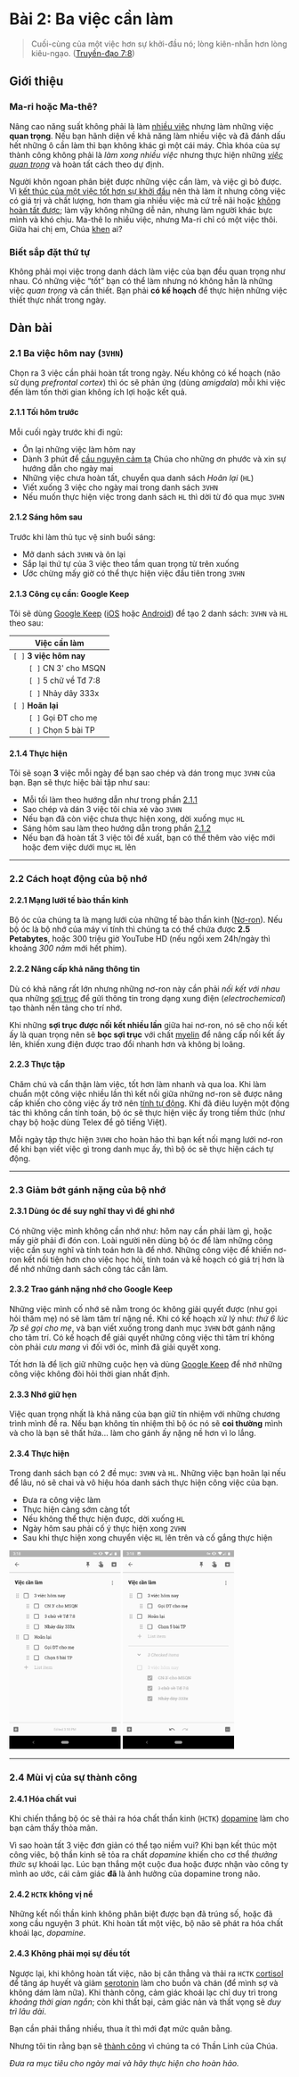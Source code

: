 # Bài 2: Ba việc cần làm

> Cuối-cùng của một việc hơn sự khởi-đầu nó; lòng kiên-nhẫn hơn lòng kiêu-ngạo. ([Truyền-đạo 7:8])

## Giới thiệu

### Ma-ri hoặc Ma-thê?

Nâng cao năng suất không phải là làm [nhiều việc][Lu-ca 10:40] nhưng làm những việc **quan trọng**.
Nếu bạn hãnh diện về khả năng làm nhiều việc và đã đánh dấu hết những ô cần làm thì bạn không khác gì một cái máy.
Chìa khóa của sự thành công không phải là _làm xong nhiều việc_ nhưng thực hiện những *[việc quan trọng][Lu-ca 10:42]* và hoàn tất cách theo dự định.

Người khôn ngoan phân biệt được những việc cần làm, và việc gì bỏ được.
Vì [kết thúc của một việc tốt hơn sự khởi đầu][Truyền-đạo 7:8] nên thà làm ít nhưng công việc có giá trị và chất lượng, hơn tham gia nhiều việc mà cứ trễ nãi hoặc [không hoàn tất được][Lu-ca 14:30]; làm vậy không những dễ nản, nhưng làm người khác bực mình và khó chịu.
Ma-thê lo nhiều việc, nhưng Ma-ri chỉ có một việc thôi.
Giữa hai chị em, Chúa [khen][Lu-ca 10:42] ai?

### Biết sắp đặt thứ tự

Không phải mọi việc trong danh dách làm việc của bạn đều quan trọng như nhau.
Có những việc “tốt” bạn có thể làm nhưng nó không hẳn là những việc _quan trọng_ và cần thiết.
Bạn phải **có kế hoạch** để thực hiện những việc thiết thực nhất trong ngày.

## Dàn bài

### 2.1 Ba việc hôm nay (`3VHN`)

Chọn ra 3 việc cần phải hoàn tất trong ngày.
Nếu không có kế hoạch (não sử dụng _prefrontal cortex_) thì óc sẽ phản ứng (dùng _amigdala_) mỗi khi việc đến làm tốn thời gian không ích lợi hoặc kết quả. 

#### 2.1.1 Tối hôm trước

Mỗi cuối ngày trước khi đi ngủ:

* Ôn lại những việc làm hôm nay
* Dành 3 phút để [cầu nguyện cảm tạ][Cô-lô-se 4:2] Chúa cho những ơn phước và xin sự hướng dẫn cho ngày mai
* Những việc chưa hoàn tất, chuyển qua danh sách *Hoãn lại* (`HL`)
* Viết xuống 3 việc cho ngày mai trong danh sách `3VHN`
* Nếu muốn thực hiện việc trong danh sách `HL` thì dời từ đó qua mục `3VHN`

#### 2.1.2 Sáng hôm sau

Trước khi làm thủ tục vệ sinh buổi sáng:

* Mở danh sách `3VHN` và ôn lại
* Sắp lại thứ tự của 3 việc theo tầm quan trọng từ trên xuống
* Ước chừng mấy giờ có thể thực hiện việc đầu tiên trong `3VHN`

#### 2.1.3 Công cụ cần: Google Keep

Tôi sẽ dùng [Google Keep] ([iOS] hoặc [Android]) để tạo 2 danh sách: `3VHN` và `HL` theo sau:

| Việc cần làm               |
| -------------------------- |
| `[ ]` **3 việc hôm nay**   |
|   `[ ]` CN 3' cho MSQN     |
|   `[ ]` 5 chữ về Tđ 7:8    |
|   `[ ]` Nhảy dây 333x      |
| `[ ]` **Hoãn lại**         |
|   `[ ]` Gọi ĐT cho mẹ      |
|   `[ ]` Chọn 5 bài TP      |

#### 2.1.4 Thực hiện

Tôi sẽ soạn **3** việc mỗi ngày để bạn sao chép và dán trong mục `3VHN` của bạn.
Bạn sẽ thực hiệc bài tập như sau:

* Mỗi tối làm theo hướng dẫn như trong phần [2.1.1](../chapter-2/README.md#211-tối-hôm-trước)
* Sao chép và dán 3 việc tôi chia xẻ vào `3VHN`
* Nếu bạn đã còn việc chưa thực hiện xong, dời xuống mục `HL`
* Sáng hôm sau làm theo hướng dẫn trong phần [2.1.2](../chapter-2/README.md#212-sáng-hôm-sau)
* Nếu bạn đã hoàn tất 3 việc tôi đề xuất, bạn có thể thêm vào việc mới hoặc đem việc dưới mục `HL` lên

---

### 2.2 Cách hoạt động của bộ nhớ

#### 2.2.1 Mạng lưới tế bào thần kinh

Bộ óc của chúng ta là mạng lưới của những tế bào thần kinh ([Nơ-ron]).
Nếu bộ óc là bộ nhớ của máy vi tính thì chúng ta có thể chứa được **2.5 Petabytes**, hoặc 300 triệu giờ YouTube HD (nếu ngồi xem 24h/ngày thì khoảng *300 năm* mới hết phim).

#### 2.2.2 Nâng cấp khả năng thông tin

Dù có khả năng rất lớn nhưng những nơ-ron này cần phải _nối kết với nhau_ qua những [sợi trục] để gửi thông tin trong dạng xung điện (_electrochemical_) tạo thành nền tảng cho trí nhớ.

Khi những **sợi trục được nối kết nhiều lần** giữa hai nơ-ron, nó sẽ cho nối kết ấy là quan trọng nên sẽ **bọc sợi trục** với chất [myelin] để nâng cấp nối kết ấy lên, khiến xung điện được trao đổi nhanh hơn và không bị loãng.

#### 2.2.3 Thực tập

Chăm chú và cẩn thận làm việc, tốt hơn làm nhanh và qua loa.
Khi làm chuẩn một công việc nhiều lần thì kết nối giữa những nơ-ron sẽ được nâng cấp khiến cho công việc ấy trở nên [tính tự động][automaticity].
Khi đã điêu luyện một động tác thì không cần tính toán, bộ óc sẽ thực hiện việc ấy trong tiềm thức (như chạy bộ hoặc dùng Telex để gõ tiếng Việt).

Mỗi ngày tập thực hiện `3VHN` cho hoàn hảo thì bạn kết nối mạng lưới nơ-ron để khi bạn viết việc gì trong danh mục ấy, thì bộ óc sẽ thực hiện cách tự động.

---

### 2.3 Giảm bớt gánh nặng của bộ nhớ

#### 2.3.1 Dùng óc để suy nghĩ thay vì để ghi nhớ

Có những việc mình không cần nhớ như: hôm nay cần phải làm gì, hoặc mấy giờ phải đi đón con.
Loài người nên dùng bộ óc để làm những công việc cần suy nghĩ và tính toán hơn là để nhớ.
Những công việc để khiến nơ-ron kết nối tiện hơn cho việc học hỏi, tính toán và kế hoạch có giá trị hơn là để nhớ những danh sách công tác cần làm.

#### 2.3.2 Trao gánh nặng nhớ cho Google Keep

Những việc mình cố nhớ sẽ nằm trong óc không giải quyết được (như gọi hỏi thăm mẹ) nó sẽ làm tâm trí nặng nề.
Khi có kế hoạch xử lý như: _thứ 6 lúc 7p sẽ gọi cho mẹ_, và bạn viết xuống trong danh mục `3VHN` bớt gánh nặng cho tâm trí.
Có kế hoạch để giải quyết những công việc thì tâm trí không còn phải _cưu mang_ vì đối với óc, mình đã giải quyết xong.

Tốt hơn là để lịch giữ những cuộc hẹn và dùng [Google Keep] để nhớ những công việc không đòi hỏi thời gian nhất định.

#### 2.3.3 Nhớ giữ hẹn

Việc quan trọng nhất là khả năng của bạn giữ tín nhiệm với những chương trình mình đề ra.
Nếu bạn không tín nhiệm thì bộ óc nó sẽ **coi thường** mình và cho là bạn sẽ thất hứa... làm cho gánh ấy nặng nề hơn vì lo lắng.

#### 2.3.4 Thực hiện

Trong danh sách bạn có 2 đề mục: `3VHN` và `HL`.
Những việc bạn hoãn lại nếu để lâu, nó sẽ chai và vô hiệu hóa danh sách thực hiện công việc của bạn.

* Đưa ra công việc làm
* Thực hiện càng sớm càng tốt
* Nếu không thể thực hiện được, dời xuống `HL`
* Ngày hôm sau phải cố ý thực hiện xong `2VHN`
* Sau khi thực hiện xong chuyển việc `HL` lên trên và cố gắng thực hiện

<img src="https://github.com/GospelTrust/new-bottle-project/blob/master/chapter-2/c2-google-keep-action-list.png" width="200"/> <img src="https://github.com/GospelTrust/new-bottle-project/blob/master/chapter-2/c2-google-keep-completed.png" width="200"/>

---

### 2.4 Mùi vị của sự thành công

#### 2.4.1 Hóa chất vui

Khi chiến thắng bộ óc sẽ thải ra hóa chất thần kinh (`HCTK`) [dopamine] làm cho bạn cảm thấy thỏa mãn.

Vì sao hoàn tất 3 việc đơn giản có thể tạo niềm vui?
Khi bạn kết thúc một công viêc, bộ thần kinh sẽ tỏa ra chất _dopamine_ khiến cho cơ thể _thưởng thức_ sự khoái lạc.
Lúc bạn thắng một cuộc đua hoặc được nhận vào công ty mình ao ước, cái cảm giác **đã** là ảnh hưởng của dopamine trong não.

#### 2.4.2 `HCTK` không vị nể

Những kết nối thần kinh không phân biệt được bạn đã trúng số, hoặc đã xong cầu nguyện 3 phút.
Khi hoàn tất một việc, bộ não sẽ phát ra hóa chất khoái lạc, _dopamine_.

#### 2.4.3 Không phải mọi sự đều tốt

Ngược lại, khi không hoàn tất việc, não bị căn thẳng và thải ra `HCTK` [cortisol] để tăng áp huyết và giảm [serotonin] làm cho buồn và chán (để mình sợ và không dám làm nữa).
Khi thành công, cảm giác khoái lạc chỉ duy trì trong _khoảng thời gian ngắn_; còn khi thất bại, cảm giác nản và thất vọng sẽ _duy trì lâu dài_. 

Bạn cần phải thắng nhiều, thua ít thì mới đạt mức quân bằng.

Nhưng tôi tin rằng bạn sẽ [thành công][1 Cô-rinh-tô 15:57] vì chúng ta có Thần Linh của Chúa. 

*Đưa ra mục tiêu cho ngày mai và hãy thực hiện cho hoàn hảo.*

[Truyền-đạo 7:8]: https://twosparro.ws/bible/cadman.ec.7.8
[Lu-ca 10:40]: https://twosparro.ws/bible/cadman.lu.10.40
[Lu-ca 10:42]: https://twosparro.ws/bible/cadman.lu.10.42
[Lu-ca 14:30]: https://twosparro.ws/bible/cadman.lu.14.30
[Cô-lô-se 4:2]: https://twosparro.ws/bible/cadman.col.4.2
[1 Cô-rinh-tô 15:57]: https://twosparro.ws/bible/cadman.1co.15.57

[Google Keep]: https://keep.google.com
[Android]: https://play.google.com/store/apps/details?id=com.google.android.keep
[iOS]: https://itunes.apple.com/app/id1029207872
[myelin]: https://vi.wikipedia.org/wiki/Myelin
[Nơ-ron]: https://vi.wikipedia.org/wiki/N%C6%A1ron
[sợi trục]: https://vi.wikipedia.org/wiki/S%E1%BB%A3i_tr%E1%BB%A5c
[automaticity]: https://en.wikipedia.org/wiki/Automaticity
[dopamine]: https://vi.wikipedia.org/wiki/Dopamine
[cortisol]: https://vi.wikipedia.org/wiki/Cortisol
[serotonin]: https://vi.wikipedia.org/wiki/Serotonin
